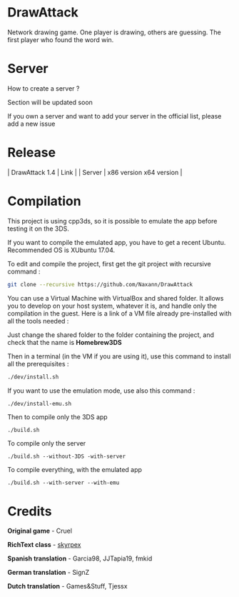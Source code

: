 # DrawAttack

Network drawing game. One player is drawing, others are guessing. The first player who found the word win.

# Server

How to create a server ?

Section will be updated soon

If you own a server and want to add your server in the official list, please add a new issue

# Release

| DrawAttack 1.4 | Link |
| Server | x86 version x64 version |


# Compilation

This project is using cpp3ds, so it is possible to emulate the app before testing it on the 3DS.

If you want to compile the emulated app, you have to get a recent Ubuntu. Recommended OS is XUbuntu 17.04.

To edit and compile the project, first get the git project with recursive command :
```bash
git clone --recursive https://github.com/Naxann/DrawAttack
```

You can use a Virtual Machine with VirtualBox and shared folder. It allows you to develop on your host system, whatever it is, and handle only the compilation in the guest.
Here is a link of a VM file already pre-installed with all the tools needed :

Just change the shared folder to the folder containing the project, and check that the name is **Homebrew3DS**

Then in a terminal (in the VM if you are using it), use this command to install all the prerequisites :
```bash
./dev/install.sh
```

If you want to use the emulation mode, use also this command : 
```bash
./dev/install-emu.sh
```

Then to compile only the 3DS app
```
./build.sh
```
To compile only the server
```
./build.sh --without-3DS -with-server
```
To compile everything, with the emulated app
```
./build.sh --with-server --with-emu
```

# Credits

**Original game** - Cruel

**RichText class** - [skyrpex](https://github.com/skyrpex/RichText)

**Spanish translation** - Garcia98, JJTapia19, fmkid

**German translation** - SignZ

**Dutch translation** - Games&Stuff, Tjessx

